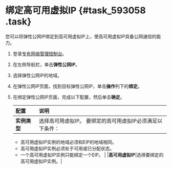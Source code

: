 # 绑定高可用虚拟IP {#task_593058 .task}

您可以将弹性公网IP绑定到高可用虚拟IP上，使高可用虚拟IP具备公网通信的能力。

1.  登录[专有网络管理控制台](https://vpcnext.console.aliyun.com)。
2.  在左侧导航栏，单击**弹性公网IP**。
3.  选择弹性公网IP的地域。
4.  在弹性公网IP页面，找到目标弹性公网IP，单击**操作**列下的**绑定**。
5.  在绑定弹性公网IP页面，完成以下配置，然后单击**确定**。 

    |配置|说明|
    |:-|:-|
    |**实例类型**|选择高可用虚拟IP。 要绑定的高可用虚拟IP必须满足以下条件：

    -   高可用虚拟IP实例的地域必须和EIP的地域相同。
    -   高可用虚拟IP实例必须处于可用或已分配状态。
    -   一个高可用虚拟IP实例只能绑定一个EIP。
 |
    |**高可用虚拟IP**|选择要绑定的高可用虚拟IP实例。|


